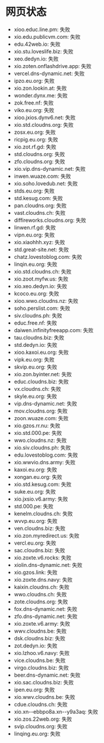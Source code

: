 # 网页状态
- xioo.educ.line.pm: 失败
- xio.edu.publicvm.com: 失败
- edu.42web.io: 失败
- xio.stu.loveslife.biz: 失败
- xeo.dedyn.io: 失败
- xio.zoten.onflashdrive.app: 失败
- vercel.dns-dynamic.net: 失败
- ipzo.eu.org: 失败
- xio.zon.lookin.at: 失败
- wonder.dynx.me: 失败
- zok.free.nf: 失败
- viko.eu.org: 失败
- xioo.jxios.dynv6.net: 失败
- xio.std.cloudns.org: 失败
- zosx.eu.org: 失败
- ricpig.eu.org: 失败
- xio.zot.rf.gd: 失败
- std.cloudns.org: 失败
- zfo.cloudns.org: 失败
- xio.vip.dns-dynamic.net: 失败
- inwen.wuaze.com: 失败
- xio.soho.lovedub.net: 失败
- stds.eu.org: 失败
- std.kesug.com: 失败
- pan.cloudns.org: 失败
- vast.cloudns.ch: 失败
- diffireworks.cloudns.org: 失败
- linwen.rf.gd: 失败
- vipn.eu.org: 失败
- xio.xiaohhh.xyz: 失败
- std.great-site.net: 失败
- chatz.lovestoblog.com: 失败
- linqin.eu.org: 失败
- xio.std.cloudns.ch: 失败
- xio.zoot.myfw.us: 失败
- xio.xeo.dedyn.io: 失败
- kcoco.eu.org: 失败
- xioo.wwo.cloudns.nz: 失败
- soho.perslist.com: 失败
- siv.cloudns.ph: 失败
- educ.free.nf: 失败
- daiwen.infinityfreeapp.com: 失败
- tau.cloudns.biz: 失败
- std.dedyn.io: 失败
- xioo.kaxoi.eu.org: 失败
- vipk.eu.org: 失败
- skvip.eu.org: 失败
- xio.zon.byinter.net: 失败
- educ.cloudns.biz: 失败
- vx.cloudns.ch: 失败
- skyle.eu.org: 失败
- vip.dns-dynamic.net: 失败
- mov.cloudns.org: 失败
- zoon.wuaze.com: 失败
- xio.gzos.rr.nu: 失败
- xio.std.000.pe: 失败
- wwo.cloudns.nz: 失败
- xio.siv.cloudns.ph: 失败
- edu.lovestoblog.com: 失败
- xio.wwvio.dns.army: 失败
- kaxoi.eu.org: 失败
- xongan.eu.org: 失败
- xio.std.kesug.com: 失败
- suke.eu.org: 失败
- xio.jxsio.v6.army: 失败
- std.000.pe: 失败
- kenelm.cloudns.ch: 失败
- wvvp.eu.org: 失败
- ven.cloudns.biz: 失败
- xio.zon.myredirect.us: 失败
- vercl.eu.org: 失败
- sac.cloudns.biz: 失败
- xio.zoxte.v6.rocks: 失败
- xiolin.dns-dynamic.net: 失败
- xio.gzos.link: 失败
- xio.zoxte.dns.navy: 失败
- kaixin.cloudns.ch: 失败
- wwo.cloudns.ch: 失败
- zote.cloudns.org: 失败
- fox.dns-dynamic.net: 失败
- zfo.dns-dynamic.net: 失败
- xio.zoxte.v6.army: 失败
- wwv.cloudns.be: 失败
- dsk.cloudns.biz: 失败
- zot.dedyn.io: 失败
- xio.lzhoo.v6.navy: 失败
- vice.cloudns.be: 失败
- virgo.cloudns.biz: 失败
- beer.dns-dynamic.net: 失败
- xio.sac.cloudns.biz: 失败
- ipen.eu.org: 失败
- xio.wwv.cloudns.be: 失败
- cdue.cloudns.ch: 失败
- xio.xn--ebbpo8a.xn--y9a3aq: 失败
- xio.zos.22web.org: 失败
- svip.cloudns.org: 失败
- linqing.eu.org: 失败
